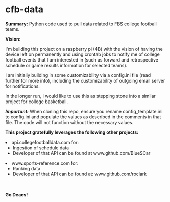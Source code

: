 # cfb-data

<b>Summary:</b>
Python code used to pull data related to FBS college football teams. 

<b>Vision:</b>
<p>I'm building this project on a raspberry pi (4B) with the vision 
of having the device left on permanently and using crontab jobs to 
notify me of college football events that I am interested in (such 
as forward and retrospective schedule or game results information for 
selected teams).</p>

<p>I am initially building in some customizability via a config.ini 
file (read further for more info), including the customizability of 
outgoing email server for notifications. </p>

<p>In the longer run, I would like to use this as stepping stone into
a similar project for college basketball.

<b><i>Important:</b></i>
When cloning this repo, ensure you rename config_template.ini to 
config.ini and populate the values as described in the comments 
in that file.  The code will not function without the necessary 
values.

<b>This project gratefully leverages the following other projects:</b>
<li>api.collegefootballdata.com for:
  <ul>
  <li>Ingestion of schedule data
  <li>Developer of that API can be found at www.github.com/BlueSCar
  </ul>

<li>www.sports-reference.com for:
  <ul>
  <li>Ranking data
  <li>Developer of that API can be found at: www.github.com/roclark
  </ul>

<br><br>
<b>Go Deacs!</b>

